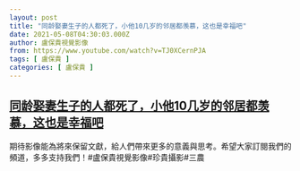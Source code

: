 ```yaml
---
layout: post
title: "同龄娶妻生子的人都死了，小他10几岁的邻居都羡慕，这也是幸福吧"
date: 2021-05-08T04:30:03.000Z
author: 盧保貴視覺影像
from: https://www.youtube.com/watch?v=TJ0XCernPJA
tags: [ 盧保貴 ]
categories: [ 盧保貴 ]
---
```

<!--1620448203000-->
[同龄娶妻生子的人都死了，小他10几岁的邻居都羡慕，这也是幸福吧](https://www.youtube.com/watch?v=TJ0XCernPJA)
------

<div>
期待影像能為將來保留文獻，給人們帶來更多的意義與思考。希望大家訂閱我們的頻道，多多支持我們！#盧保貴視覺影像#珍貴攝影#三農
</div>
